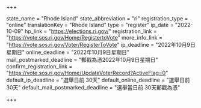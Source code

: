+++

state_name = "Rhode Island"
state_abbreviation = "ri"
registration_type = "online"
translationKey = "Rhode Island"
type = "register"
ip_date = "2022-10-09"
hp_link = "https://elections.ri.gov/"
registration_link = "https://vote.sos.ri.gov/Home/RegistertoVote"
more_info_link = "https://vote.sos.ri.gov/Voter/RegisterToVote"
ip_deadline = "2022年10月9日星期日"
online_deadline = "2022年10月9日星期日"
mail_postmarked_deadline = "郵戳為憑2022年10月9日星期日"
confirm_registration_link = "https://vote.sos.ri.gov/Home/UpdateVoterRecord?ActiveFlag=0"
default_ip_deadline = "選舉日前 30天"
default_online_deadline = "選舉日前 30天"
default_mail_postmarked_deadline = "選舉當日前 30天郵戳為憑"

+++